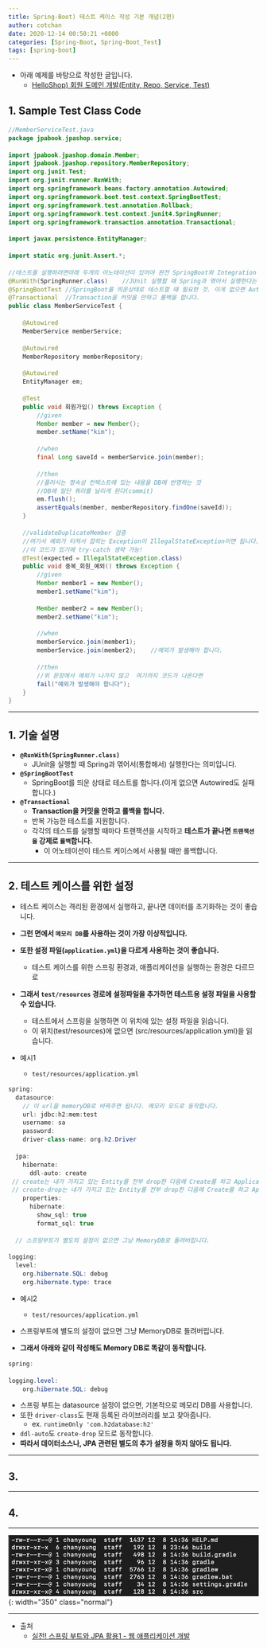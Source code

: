 ```yaml
---
title: Spring-Boot) 테스트 케이스 작성 기본 개념(2편)
author: cotchan 
date: 2020-12-14 00:50:21 +0800 
categories: [Spring-Boot, Spring-Boot_Test]
tags: [spring-boot] 
---
```


+ 아래 예제를 바탕으로 작성한 글입니다.
    + [HelloShop) 회원 도메인 개발(Entity, Repo, Service, Test)](https://cotchan.github.io/posts/helloShop-member-domain/)

## 1. Sample Test Class Code

```java
//MemberServiceTest.java
package jpabook.jpashop.service;

import jpabook.jpashop.domain.Member;
import jpabook.jpashop.repository.MemberRepository;
import org.junit.Test;
import org.junit.runner.RunWith;
import org.springframework.beans.factory.annotation.Autowired;
import org.springframework.boot.test.context.SpringBootTest;
import org.springframework.test.annotation.Rollback;
import org.springframework.test.context.junit4.SpringRunner;
import org.springframework.transaction.annotation.Transactional;

import javax.persistence.EntityManager;

import static org.junit.Assert.*;

//테스트를 실행하려면아래 두개의 어노테이션이 있어야 완전 SpringBoot와 Integration 되어 테스트 가능
@RunWith(SpringRunner.class)    //JUnit 실행할 때 Spring과 엮어서 실행한다는 의미
@SpringBootTest //SpringBoot를 띄운상태로 테스트할 때 필요한 것. 이게 없으면 Autowired도 실패
@Transactional  //Transaction을 커밋을 안하고 롤백을 합니다.
public class MemberServiceTest {

    @Autowired
    MemberService memberService;

    @Autowired
    MemberRepository memberRepository;

    @Autowired
    EntityManager em;

    @Test
    public void 회원가입() throws Exception {
        //given
        Member member = new Member();
        member.setName("kim");

        //when
        final Long saveId = memberService.join(member);

        //then
        //플러시는 영속성 컨텍스트에 있는 내용을 DB에 반영하는 것
        //DB에 일단 쿼리를 날리게 된다(commit)
        em.flush();
        assertEquals(member, memberRepository.findOne(saveId));
    }

    //validateDuplicateMember 검증
    //여기서 예외가 터져서 잡히는 Exception이 IllegalStateException이면 됩니다.
    //이 코드가 있기에 try-catch 생략 가능!
    @Test(expected = IllegalStateException.class)
    public void 중복_회원_예외() throws Exception {
        //given
        Member member1 = new Member();
        member1.setName("kim");

        Member member2 = new Member();
        member2.setName("kim");

        //when
        memberService.join(member1);
        memberService.join(member2);    //예외가 발생해야 합니다.

        //then
        //위 문장에서 예외가 나가지 않고  여기까지 코드가 나온다면
        fail("예외가 발생해야 합니다");
    }
}
```

---

## 1. 기술 설명

+ **`@RunWith(SpringRunner.class)`**  
    + JUnit을 실행할 때 Spring과 엮어서(통합해서) 실행한다는 의미입니다.
+ **`@SpringBootTest`** 
    + SpringBoot를 띄운 상태로 테스트를 합니다.(이게 없으면 Autowired도 실패합니다.)
+ **`@Transactional`** 
    + **Transaction을 커밋을 안하고 롤백을 합니다.**
    + 반복 가능한 테스트를 지원합니다. 
    + 각각의 테스트를 실행할 때마다 트랜잭션을 시작하고 **테스트가 끝나면 `트랜잭션을` 강제로 `롤백`합니다.**
        + 이 어노테이션이 테스트 케이스에서 사용될 때만 롤백합니다.

---

## 2. 테스트 케이스를 위한 설정

+ 테스트 케이스는 격리된 환경에서 실행하고, 끝나면 데이터를 초기화하는 것이 좋습니다.
+ **그런 면에서 `메모리 DB`를 사용하는 것이 가장 이상적입니다.**  

+ **또한 설정 파일(`application.yml`)을 다르게 사용하는 것이 좋습니다.**
    + 테스트 케이스를 위한 스프링 환경과, 애플리케이션을 실행하는 환경은 다르므로

+ **그래서 `test/resources` 경로에 설정파일을 추가하면 테스트용 설정 파일을 사용할 수 있습니다.**
    + 테스트에서 스프링을 실행하면 이 위치에 있는 설정 파일을 읽습니다.
    + 이 위치(test/resources)에 없으면 (src/resources/application.yml)을 읽습니다.

+ 예시1
    + `test/resources/application.yml`

```java
spring:
  datasource:
    // 이 url을 memoryDB로 바꿔주면 됩니다. 메모리 모드로 동작합니다.
    url: jdbc:h2:mem:test
    username: sa
    password:
    driver-class-name: org.h2.Driver

  jpa:
    hibernate:
      ddl-auto: create
 // create는 내가 가지고 있는 Entity를 전부 drop한 다음에 Create를 하고 Application 실행
 // create-drop는 내가 가지고 있는 Entity를 전부 drop한 다음에 Create를 하고 Application 실행 + Application 종료시점에 drop 실행
    properties:
      hibernate:
        show_sql: true
        format_sql: true

  // 스프링부트가 별도의 설정이 없으면 그냥 MemoryDB로 돌려버립니다.

logging:
  level:
    org.hibernate.SQL: debug
    org.hibernate.type: trace
```

+ 예시2
    + `test/resources/application.yml`

+ 스프링부트에 별도의 설정이 없으면 그냥 MemoryDB로 돌려버립니다. 
+ **그래서 아래와 같이 작성해도 Memory DB로 똑같이 동작합니다.**

```java
spring:

logging.level:
    org.hibernate.SQL: debug
```

+ 스프링 부트는 datasource 설정이 없으면, 기본적으로 메모리 DB를 사용합니다. 
+ 또한 `driver-class`도 현재 등록된 라이브러리를 보고 찾아줍니다.
    + ex. `runtimeOnly 'com.h2database:h2'`
+ `ddl-auto`도 `create-drop` 모드로 동작합니다.
+ **따라서 데이터소스나, JPA 관련된 별도의 추가 설정을 하지 않아도 됩니다.**


---

## 3.

---


## 4. 


---


![Desktop View](/assets/img/post/spring-boot/2020-12-10-spring-boot-how-to-build.png){: width="350" class="normal"}







---

+ 출처
    + [실전! 스프링 부트와 JPA 활용1 - 웹 애플리케이션 개발](https://www.inflearn.com/course/%EC%8A%A4%ED%94%84%EB%A7%81%EB%B6%80%ED%8A%B8-JPA-%ED%99%9C%EC%9A%A9-1/dashboard)
